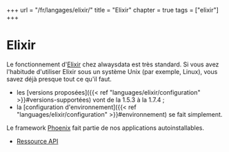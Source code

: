 +++
url = "/fr/langages/elixir/"
title = "Elixir"
chapter = true
tags = ["elixir"]
+++

# Elixir

Le fonctionnement d'[Elixir](https://elixir-lang.org/) chez alwaysdata est très standard. Si vous avez l'habitude d'utiliser Elixir sous un système Unix (par exemple, Linux), vous savez déjà presque tout ce qu'il faut.

* les [versions proposées]({{< ref "languages/elixir/configuration" >}}#versions-supportées) vont de la 1.5.3 à la 1.7.4 ;
* la [configuration d'environnement]({{< ref "languages/elixir/configuration" >}}#environnement) se fait simplement.


Le framework [Phoenix](http://www.phoenixframework.org/) fait partie de nos applications autoinstallables. 

* [Ressource API](https://api.alwaysdata.com/v1/environment/elixir/doc/)
